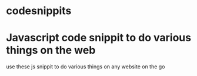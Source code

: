 # codesnippits
# Javascript code snippit to do various things on the web

use these js snippit to do various things on any website on the go
